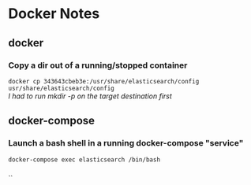 # Docker Notes  
## docker  
### Copy a dir out of a running/stopped container  
`docker cp 343643cbeb3e:/usr/share/elasticsearch/config usr/share/elasticsearch/config`  
_I had to run mkdir -p on the target destination first_  
## docker-compose  
### Launch a bash shell in a running docker-compose "service"
`docker-compose exec elasticsearch /bin/bash`

### 
``
